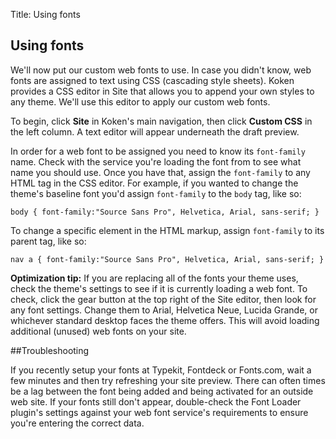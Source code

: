 Title: Using fonts

## Using fonts

We'll now put our custom web fonts to use. In case you didn't know, web fonts are assigned to text using CSS (cascading style sheets). Koken provides a CSS editor in Site that allows you to append your own styles to any theme. We'll use this editor to apply our custom web fonts.

To begin, click **Site** in Koken's main navigation, then click **Custom CSS** in the left column. A text editor will appear underneath the draft preview.

In order for a web font to be assigned you need to know its `font-family` name. Check with the service you're loading the font from to see what name you should use. Once you have that, assign the `font-family` to any HTML tag in the CSS editor. For example, if you wanted to change the theme's baseline font you'd assign `font-family` to the `body` tag, like so:

	body { font-family:"Source Sans Pro", Helvetica, Arial, sans-serif; }

To change a specific element in the HTML markup, assign `font-family` to its parent tag, like so:

	nav a { font-family:"Source Sans Pro", Helvetica, Arial, sans-serif; }

**Optimization tip:** If you are replacing all of the fonts your theme uses, check the theme's settings to see if it is currently loading a web font. To check, click the gear button at the top right of the Site editor, then look for any font settings. Change them to Arial, Helvetica Neue, Lucida Grande, or whichever standard desktop faces the theme offers. This will avoid loading additional (unused) web fonts on your site.

##Troubleshooting

If you recently setup your fonts at Typekit, Fontdeck or Fonts.com, wait a few minutes and then try refreshing your site preview. There can often times be a lag between the font being added and being activated for an outside web site. If your fonts still don't appear, double-check the Font Loader plugin's settings against your web font service's requirements to ensure you're entering the correct data.
